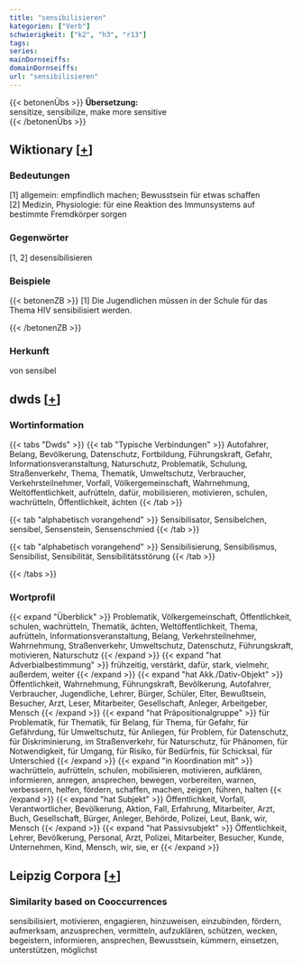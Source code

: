 ```yaml
---
title: "sensibilisieren"
kategorien: ["Verb"]
schwierigkeit: ["k2", "h3", "r13"]
tags:
series:
mainDornseiffs:
domainDornseiffs:
url: "sensibilisieren"
---
```


{{< betonenÜbs >}}
**Übersetzung:**  
sensitize, sensibilize, make more sensitive  
{{< /betonenÜbs >}}

## Wiktionary [[+](https://de.wiktionary.org/wiki/sensibilisieren)]

### Bedeutungen
[1] allgemein: empfindlich machen; Bewusstsein für etwas schaffen  
[2] Medizin, Physiologie: für eine Reaktion des Immunsystems auf bestimmte Fremdkörper sorgen  

### Gegenwörter
[1, 2] desensibilisieren  

### Beispiele
{{< betonenZB >}}
[1] Die Jugendlichen müssen in der Schule für das Thema HIV sensibilisiert werden.  

{{< /betonenZB >}}
### Herkunft
von sensibel  



## dwds [[+](https://www.dwds.de/wb/sensibilisieren)]

### Wortinformation
{{< tabs "Dwds" >}}
{{< tab "Typische Verbindungen" >}}
Autofahrer, Belang, Bevölkerung, Datenschutz, Fortbildung, Führungskraft, Gefahr, Informationsveranstaltung, Naturschutz, Problematik, Schulung, Straßenverkehr, Thema, Thematik, Umweltschutz, Verbraucher, Verkehrsteilnehmer, Vorfall, Völkergemeinschaft, Wahrnehmung, Weltöffentlichkeit, aufrütteln, dafür, mobilisieren, motivieren, schulen, wachrütteln, Öffentlichkeit, ächten
{{< /tab >}}

{{< tab "alphabetisch vorangehend" >}}
Sensibilisator, Sensibelchen, sensibel, Sensenstein, Sensenschmied
{{< /tab >}}

{{< tab "alphabetisch vorangehend" >}}
Sensibilisierung, Sensibilismus, Sensibilist, Sensibilität, Sensibilitätsstörung
{{< /tab >}}

{{< /tabs >}}

### Wortprofil
{{< expand "Überblick" >}} Problematik, Völkergemeinschaft, Öffentlichkeit, schulen, wachrütteln, Thematik, ächten, Weltöffentlichkeit, Thema, aufrütteln, Informationsveranstaltung, Belang, Verkehrsteilnehmer, Wahrnehmung, Straßenverkehr, Umweltschutz, Datenschutz, Führungskraft, motivieren, Naturschutz {{< /expand >}}
{{< expand "hat Adverbialbestimmung" >}} frühzeitig, verstärkt, dafür, stark, vielmehr, außerdem, weiter {{< /expand >}}
{{< expand "hat Akk./Dativ-Objekt" >}} Öffentlichkeit, Wahrnehmung, Führungskraft, Bevölkerung, Autofahrer, Verbraucher, Jugendliche, Lehrer, Bürger, Schüler, Elter, Bewußtsein, Besucher, Arzt, Leser, Mitarbeiter, Gesellschaft, Anleger, Arbeitgeber, Mensch {{< /expand >}}
{{< expand "hat Präpositionalgruppe" >}} für Problematik, für Thematik, für Belang, für Thema, für Gefahr, für Gefährdung, für Umweltschutz, für Anliegen, für Problem, für Datenschutz, für Diskriminierung, im Straßenverkehr, für Naturschutz, für Phänomen, für Notwendigkeit, für Umgang, für Risiko, für Bedürfnis, für Schicksal, für Unterschied {{< /expand >}}
{{< expand "in Koordination mit" >}} wachrütteln, aufrütteln, schulen, mobilisieren, motivieren, aufklären, informieren, anregen, ansprechen, bewegen, vorbereiten, warnen, verbessern, helfen, fördern, schaffen, machen, zeigen, führen, halten {{< /expand >}}
{{< expand "hat Subjekt" >}} Öffentlichkeit, Vorfall, Verantwortlicher, Bevölkerung, Aktion, Fall, Erfahrung, Mitarbeiter, Arzt, Buch, Gesellschaft, Bürger, Anleger, Behörde, Polizei, Leut, Bank, wir, Mensch {{< /expand >}}
{{< expand "hat Passivsubjekt" >}} Öffentlichkeit, Lehrer, Bevölkerung, Personal, Arzt, Polizei, Mitarbeiter, Besucher, Kunde, Unternehmen, Kind, Mensch, wir, sie, er {{< /expand >}}

## Leipzig Corpora [[+](https://corpora.uni-leipzig.de/en/res?word=sensibilisieren&corpusId=deu_newscrawl-public_2018)]


### Similarity based on Cooccurrences
sensibilisiert, motivieren, engagieren, hinzuweisen, einzubinden, fördern, aufmerksam, anzusprechen, vermitteln, aufzuklären, schützen, wecken, begeistern, informieren, ansprechen, Bewusstsein, kümmern, einsetzen, unterstützen, möglichst

